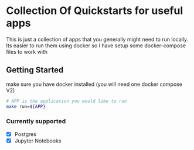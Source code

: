 # Collection Of Quickstarts for useful apps

This is just a collection of apps that you generally might need to run locally.
Its easier to run them using docker so I have setup some docker-compose files
to work with

## Getting Started

make sure you have docker installed (you will need one docker compose V2)

```bash
# APP is the application you would like to run
make run=${APP}
```

### Currently supported

- [x] Postgres
- [x] Jupyter Notebooks
